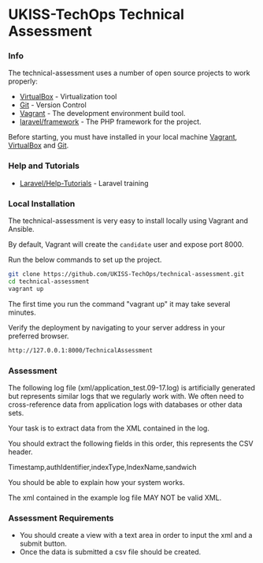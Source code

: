 # UKISS-TechOps Technical Assessment

### Info

The technical-assessment uses a number of open source projects to work properly:

* [VirtualBox] - Virtualization tool
* [Git] - Version Control
* [Vagrant] - The development environment build tool.
* [laravel/framework] - The PHP framework for the project.

Before starting, you must have installed in your local machine [Vagrant], [VirtualBox] and [Git].

### Help and Tutorials

* [Laravel/Help-Tutorials] - Laravel training

### Local Installation

The technical-assessment is very easy to install locally using Vagrant and Ansible.

By default, Vagrant will create the `candidate` user and expose port 8000.

Run the below commands to set up the project.

```sh
git clone https://github.com/UKISS-TechOps/technical-assessment.git
cd technical-assessment
vagrant up
```

The first time you run the command "vagrant up" it may take several minutes.

Verify the deployment by navigating to your server address in your preferred browser.

```sh
http://127.0.0.1:8000/TechnicalAssessment
```

### Assessment

The following log file (xml/application_test.09-17.log) is artificially generated but represents similar logs that we regularly work with. We often need to cross-reference data from application logs with databases or other data sets.

Your task is to extract data from the XML contained in the log.

You should extract the following fields in this order, this represents the CSV header.

Timestamp,authIdentifier,indexType,IndexName,sandwich

You should be able to explain how your system works.

The xml contained in the example log file MAY NOT be valid XML.


### Assessment Requirements

 * You should create a view with a text area in order to input the xml and a submit button.
 * Once the data is submitted a csv file should be created.


[//]: # (These are reference links used in the body of this note and get stripped out when the markdown processor does its job.)

   [VirtualBox]: <https://www.virtualbox.org/>
   [Git]: <https://git-scm.com/>
   [Vagrant]: <https://www.vagrantup.com/>
   [ansible/ansible]: <https://github.com/ansible/ansible>
   [laravel/framework]: <https://github.com/laravel/framework>
   [Laravel/Help-Tutorials]: <https://laracasts.com/series/laravel-from-scratch-2017/episodes/2?autoplay=true>
